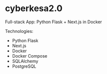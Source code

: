 # cyberkesa2.0
Full-stack App: Python Flask + Next.js in Docker

Technologies:
- Python Flask
- Next.js
- Docker
- Docker Compose
- SQLAlchemy
- PostgreSQL